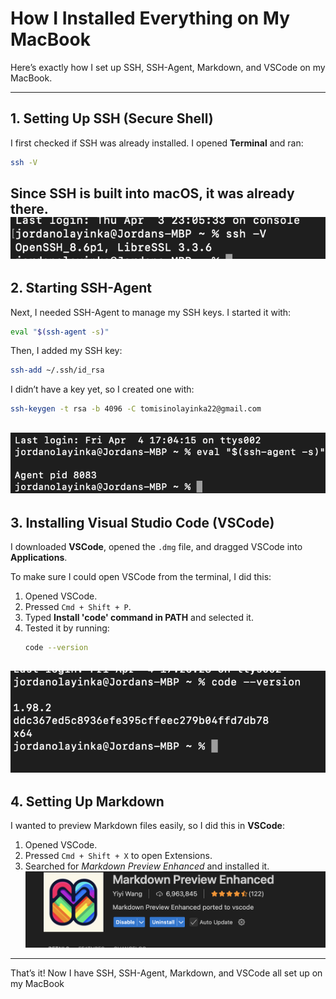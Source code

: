 
# How I Installed Everything on My MacBook

Here’s exactly how I set up SSH, SSH-Agent, Markdown, and VSCode on my MacBook. 

---

## 1. Setting Up SSH (Secure Shell)

I first checked if SSH was already installed. I opened **Terminal** and ran:
```sh
ssh -V
```
Since SSH is built into macOS, it was already there. 
![images](images/image1.png)
---

## 2. Starting SSH-Agent

Next, I needed SSH-Agent to manage my SSH keys. I started it with:
```sh
eval "$(ssh-agent -s)"
```
Then, I added my SSH key:
```sh
ssh-add ~/.ssh/id_rsa
```
I didn’t have a key yet, so I created one with:
```sh
ssh-keygen -t rsa -b 4096 -C tomisinolayinka22@gmail.com
```
![images](images/image2.png)
---
## 3. Installing Visual Studio Code (VSCode)

I downloaded **VSCode**, opened the `.dmg` file, and dragged VSCode into **Applications**.

To make sure I could open VSCode from the terminal, I did this:
1. Opened VSCode.
2. Pressed `Cmd + Shift + P`.
3. Typed **Install 'code' command in PATH** and selected it.
4. Tested it by running:
   ```sh
   code --version
   ```
![Alt text](images/image3.png)
---


## 4. Setting Up Markdown

I wanted to preview Markdown files easily, so I did this in **VSCode**:
1. Opened VSCode.
2. Pressed `Cmd + Shift + X` to open Extensions.
3. Searched for *Markdown Preview Enhanced* and installed it.
![images](images/image4.png)

---


That’s it! Now I have SSH, SSH-Agent, Markdown, and VSCode all set up on my MacBook
